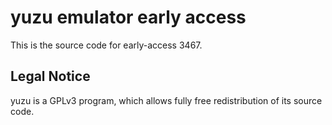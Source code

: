 yuzu emulator early access
=============

This is the source code for early-access 3467.

## Legal Notice

yuzu is a GPLv3 program, which allows fully free redistribution of its source code.